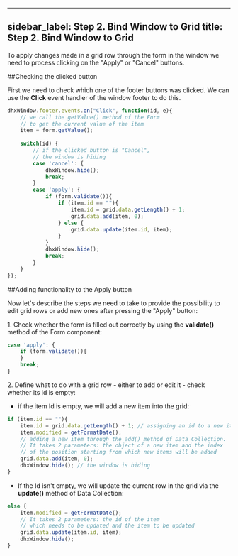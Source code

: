 
---
sidebar_label: Step 2. Bind Window to Grid
title: Step 2. Bind Window to Grid
---          

To apply changes made in a grid row through the form in the window we need to process clicking on the "Apply" or "Cancel" buttons.

##Checking the clicked button

First we need to check which one of the footer buttons was clicked. We can use the <b>Сlick</b> event handler of the window footer to do this.

~~~js
dhxWindow.footer.events.on("Click", function(id, e){
	// we call the getValue() method of the Form 
    // to get the current value of the item
	item = form.getValue(); 
 	
	switch(id) {
    	// if the clicked button is "Cancel", 
        // the window is hiding
    	case 'cancel': {
        	dhxWindow.hide();
            break;   		
		}
        case 'apply': {
			if (form.validate()){
            	if (item.id == ""){
                	item.id = grid.data.getLength() + 1;
                    grid.data.add(item, 0);
           		} else {                       
                    grid.data.update(item.id, item);    
                }
			}
            dhxWindow.hide();        
            break;
		}
	}
});
~~~

##Adding functionality to the Apply button

Now let's describe the steps we need to take to provide the possibility to edit grid rows or add new ones after pressing the "Apply" button:

1\. Check whether the form is filled out correctly by using the <b>validate()</b> method of the Form component:

~~~js
case 'apply': {
	if (form.validate()){
   	}                
    break;
}
~~~

2\. Define what to do with a grid row - either to add or edit it - check whether its id is empty:

- if the item Id is empty, we will add a new item into the grid:

~~~js
if (item.id == ""){
    item.id = grid.data.getLength() + 1; // assigning an id to a new item
    item.modified = getFormatDate();  
    // adding a new item through the add() method of Data Collection. 
    // It takes 2 parameters: the object of a new item and the index 
    // of the position starting from which new items will be added
    grid.data.add(item, 0);     
    dhxWindow.hide(); // the window is hiding
}
~~~

- If the Id isn't empty, we will update the current row in the grid via the <b>update()</b> method of Data Collection:

~~~js
else {                       
    item.modified = getFormatDate(); 
    // It takes 2 parameters: the id of the item 
    // which needs to be updated and the item to be updated
    grid.data.update(item.id, item);     
    dhxWindow.hide();
}
~~~


<div id="tutorial_step">
    <a id="next_step" href="tutorial/binding_components/step3.md"></a>
</div>
